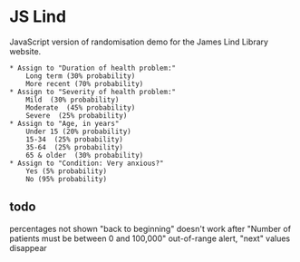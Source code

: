 
# JS Lind

JavaScript version of randomisation demo for the James Lind Library website.

    * Assign to "Duration of health problem:"
        Long term (30% probability)
        More recent (70% probability)
    * Assign to "Severity of health problem:"
        Mild  (30% probability)
        Moderate  (45% probability)
        Severe  (25% probability)
    * Assign to "Age, in years"
        Under 15 (20% probability)
        15-34  (25% probability)
        35-64  (25% probability)
        65 & older  (30% probability)
    * Assign to "Condition: Very anxious?"
        Yes (5% probability)
        No (95% probability)

## todo

percentages not shown
"back to beginning" doesn't work
after "Number of patients must be between 0 and 100,000" out-of-range alert, "next" values disappear
